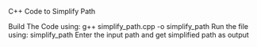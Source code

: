 C++ Code to Simplify Path

Build The Code using: g++ simplify_path.cpp -o simplify_path
Run the file using: simplify_path
Enter the input path and get simplified path as output


